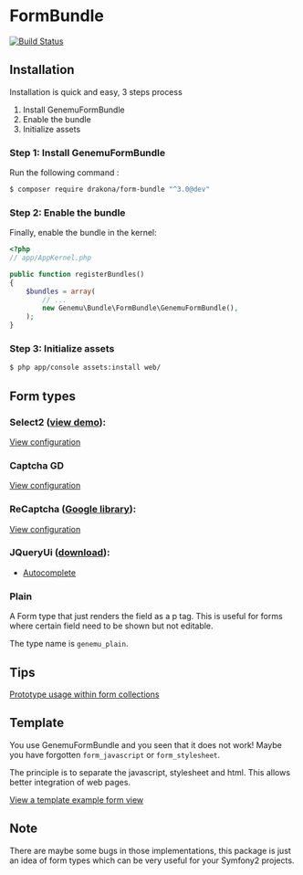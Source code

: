 # FormBundle

[![Build Status](https://secure.travis-ci.org/genemu/GenemuFormBundle.png)](https://travis-ci.org/genemu/GenemuFormBundle)

## Installation

Installation is quick and easy, 3 steps process

1. Install GenemuFormBundle
2. Enable the bundle
3. Initialize assets

### Step 1: Install GenemuFormBundle

Run the following command :

``` bash
$ composer require drakona/form-bundle "^3.0@dev"
```

### Step 2: Enable the bundle

Finally, enable the bundle in the kernel:

``` php
<?php
// app/AppKernel.php

public function registerBundles()
{
    $bundles = array(
        // ...
        new Genemu\Bundle\FormBundle\GenemuFormBundle(),
    );
}
```

### Step 3: Initialize assets

``` bash
$ php app/console assets:install web/
```

## Form types

### Select2 ([view demo](http://ivaynberg.github.com/select2/)):

[View configuration](https://github.com/genemu/GenemuFormBundle/blob/master/Resources/doc/jquery/select2/index.md)

### Captcha GD

[View configuration](https://github.com/genemu/GenemuFormBundle/blob/master/Resources/doc/captcha_gd/index.md)

### ReCaptcha ([Google library](http://www.google.com/recaptcha)):

[View configuration](https://github.com/genemu/GenemuFormBundle/blob/master/Resources/doc/recaptcha/index.md)

### JQueryUi ([download](http://jqueryui.com/)):

- [Autocomplete](https://github.com/genemu/GenemuFormBundle/blob/master/Resources/doc/jquery/autocomplete/text.md)

### Plain

A Form type that just renders the field as a p tag.
This is useful for forms where certain field need to be shown but not editable.

The type name is ``genemu_plain``.

## Tips

[Prototype usage within form collections](https://github.com/genemu/GenemuFormBundle/blob/master/Resources/doc/tips/form_prototype.md)

## Template

You use GenemuFormBundle and you seen that it does not work!
Maybe you have forgotten ``form_javascript`` or ``form_stylesheet``.

The principle is to separate the javascript, stylesheet and html. This allows better integration of web pages.

[View a template example form view](https://github.com/genemu/GenemuFormBundle/blob/master/Resources/doc/template.md)

## Note

There are maybe some bugs in those implementations, this package is just an idea of form types which can be very useful for your Symfony2 projects.
